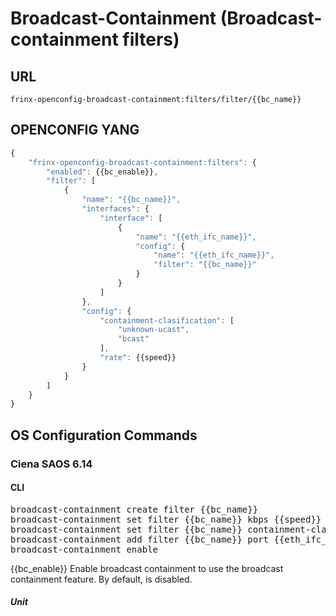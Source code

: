 # Broadcast-Containment (Broadcast-containment filters)

## URL

```
frinx-openconfig-broadcast-containment:filters/filter/{{bc_name}}
```

## OPENCONFIG YANG

```javascript
{
    "frinx-openconfig-broadcast-containment:filters": {
        "enabled": {{bc_enable}},
        "filter": [
            {
                "name": "{{bc_name}}",
                "interfaces": {
                    "interface": [
                        {
                            "name": "{{eth_ifc_name}}",
                            "config": {
                                "name": "{{eth_ifc_name}}",
                                "filter": "{{bc_name}}"
                            }
                        }
                    ]
                },
                "config": {
                    "containment-clasification": [
                        "unknown-ucast",
                        "bcast"
                    ],
                    "rate": {{speed}}
                }
            }
        ]
    }
}
```

## OS Configuration Commands

### Ciena SAOS 6.14

#### CLI

<pre>
broadcast-containment create filter {{bc_name}}
broadcast-containment set filter {{bc_name}} kbps {{speed}}
broadcast-containment set filter {{bc_name}} containment-classification bcast,unknown-ucast
broadcast-containment add filter {{bc_name}} port {{eth_ifc_name}}
broadcast-containment enable
</pre>

{{bc_enable}} Enable broadcast containment to use the broadcast containment feature. By default, is disabled.

##### Unit

